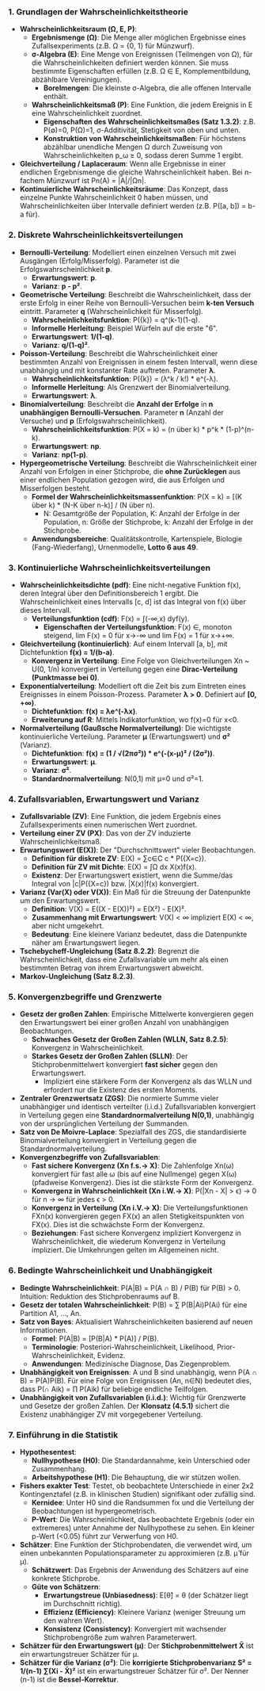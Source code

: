 ### 1. Grundlagen der Wahrscheinlichkeitstheorie

- **Wahrscheinlichkeitsraum (Ω, E, P)**:
    - **Ergebnismenge (Ω)**: Die Menge aller möglichen Ergebnisse eines Zufallsexperiments (z.B. Ω = {0, 1} für Münzwurf).
    - **σ-Algebra (E)**: Eine Menge von Ereignissen (Teilmengen von Ω), für die Wahrscheinlichkeiten definiert werden können. Sie muss bestimmte Eigenschaften erfüllen (z.B. Ω ∈ E, Komplementbildung, abzählbare Vereinigungen).
        - **Borelmengen**: Die kleinste σ-Algebra, die alle offenen Intervalle enthält.
    - **Wahrscheinlichkeitsmaß (P)**: Eine Funktion, die jedem Ereignis in E eine Wahrscheinlichkeit zuordnet.
        - **Eigenschaften des Wahrscheinlichkeitsmaßes (Satz 1.3.2)**: z.B. P(∅)=0, P(Ω)=1, σ-Additivität, Stetigkeit von oben und unten.
        - **Konstruktion von Wahrscheinlichkeitsmaßen**: Für höchstens abzählbar unendliche Mengen Ω durch Zuweisung von Wahrscheinlichkeiten p_ω ≥ 0, sodass deren Summe 1 ergibt.
- **Gleichverteilung / Laplaceraum**: Wenn alle Ergebnisse in einer endlichen Ergebnismenge die gleiche Wahrscheinlichkeit haben. Bei n-fachem Münzwurf ist Pn(A) = |A|/|Ωn|.
- **Kontinuierliche Wahrscheinlichkeitsräume**: Das Konzept, dass einzelne Punkte Wahrscheinlichkeit 0 haben müssen, und Wahrscheinlichkeiten über Intervalle definiert werden (z.B. P([a, b]) = b-a für).

### 2. Diskrete Wahrscheinlichkeitsverteilungen

- **Bernoulli-Verteilung**: Modelliert einen einzelnen Versuch mit zwei Ausgängen (Erfolg/Misserfolg). Parameter ist die Erfolgswahrscheinlichkeit **p**.
    - **Erwartungswert**: **p**.
    - **Varianz**: **p - p²**.
- **Geometrische Verteilung**: Beschreibt die Wahrscheinlichkeit, dass der erste Erfolg in einer Reihe von Bernoulli-Versuchen beim **k-ten Versuch** eintritt. Parameter **q** (Wahrscheinlichkeit für Misserfolg).
    - **Wahrscheinlichkeitsfunktion**: P({k}) = q^(k-1)(1-q).
    - **Informelle Herleitung**: Beispiel Würfeln auf die erste "6".
    - **Erwartungswert**: **1/(1-q)**.
    - **Varianz**: **q/(1-q)²**.
- **Poisson-Verteilung**: Beschreibt die Wahrscheinlichkeit einer bestimmten Anzahl von Ereignissen in einem festen Intervall, wenn diese unabhängig und mit konstanter Rate auftreten. Parameter **λ**.
    - **Wahrscheinlichkeitsfunktion**: P({k}) = (λ^k / k!) * e^(-λ).
    - **Informelle Herleitung**: Als Grenzwert der Binomialverteilung.
    - **Erwartungswert**: **λ**.
- **Binomialverteilung**: Beschreibt die **Anzahl der Erfolge** in **n unabhängigen Bernoulli-Versuchen**. Parameter **n** (Anzahl der Versuche) und **p** (Erfolgswahrscheinlichkeit).
    - **Wahrscheinlichkeitsfunktion**: P(X = k) = (n über k) * p^k * (1-p)^(n-k).
    - **Erwartungswert**: **np**.
    - **Varianz**: **np(1-p)**.
- **Hypergeometrische Verteilung**: Beschreibt die Wahrscheinlichkeit einer Anzahl von Erfolgen in einer Stichprobe, die **ohne Zurücklegen** aus einer endlichen Population gezogen wird, die aus Erfolgen und Misserfolgen besteht.
    - **Formel der Wahrscheinlichkeitsmassenfunktion**: P(X = k) = [(K über k) * (N-K über n-k)] / (N über n).
        - N: Gesamtgröße der Population, K: Anzahl der Erfolge in der Population, n: Größe der Stichprobe, k: Anzahl der Erfolge in der Stichprobe.
    - **Anwendungsbereiche**: Qualitätskontrolle, Kartenspiele, Biologie (Fang-Wiederfang), Urnenmodelle, **Lotto 6 aus 49**.

### 3. Kontinuierliche Wahrscheinlichkeitsverteilungen

- **Wahrscheinlichkeitsdichte (pdf)**: Eine nicht-negative Funktion f(x), deren Integral über den Definitionsbereich 1 ergibt. Die Wahrscheinlichkeit eines Intervalls [c, d] ist das Integral von f(x) über dieses Intervall.
    - **Verteilungsfunktion (cdf)**: F(x) = ∫(-∞,x) dyf(y).
        - **Eigenschaften der Verteilungsfunktion**: F(x) ∈, monoton steigend, lim F(x) = 0 für x→-∞ und lim F(x) = 1 für x→+∞.
- **Gleichverteilung (kontinuierlich)**: Auf einem Intervall [a, b], mit Dichtefunktion **f(x) = 1/(b-a)**.
    - **Konvergenz in Verteilung**: Eine Folge von Gleichverteilungen Xn ~ U(0, 1/n) konvergiert in Verteilung gegen eine **Dirac-Verteilung (Punktmasse bei 0)**.
- **Exponentialverteilung**: Modelliert oft die Zeit bis zum Eintreten eines Ereignisses in einem Poisson-Prozess. Parameter **λ > 0**. Definiert auf **[0, +∞)**.
    - **Dichtefunktion**: **f(x) = λe^(-λx)**.
    - **Erweiterung auf R**: Mittels Indikatorfunktion, wo f(x)=0 für x<0.
- **Normalverteilung (Gaußsche Normalverteilung)**: Die wichtigste kontinuierliche Verteilung. Parameter **µ** (Erwartungswert) und **σ²** (Varianz).
    - **Dichtefunktion**: **f(x) = (1 / √(2πσ²)) * e^(-(x-µ)² / (2σ²))**.
    - **Erwartungswert**: **µ**.
    - **Varianz**: **σ²**.
    - **Standardnormalverteilung**: N(0,1) mit µ=0 und σ²=1.

### 4. Zufallsvariablen, Erwartungswert und Varianz

- **Zufallsvariable (ZV)**: Eine Funktion, die jedem Ergebnis eines Zufallsexperiments einen numerischen Wert zuordnet.
- **Verteilung einer ZV (PX)**: Das von der ZV induzierte Wahrscheinlichkeitsmaß.
- **Erwartungswert (E(X))**: Der "Durchschnittswert" vieler Beobachtungen.
    - **Definition für diskrete ZV**: E(X) = ∑c∈C c * P({X=c}).
    - **Definition für ZV mit Dichte**: E(X) = ∫Ω dx X(x)f(x).
    - **Existenz**: Der Erwartungswert existiert, wenn die Summe/das Integral von |c|P({X=c}) bzw. |X(x)|f(x) konvergiert.
- **Varianz (Var(X) oder V(X))**: Ein Maß für die Streuung der Datenpunkte um den Erwartungswert.
    - **Definition**: V(X) = E((X - E(X))²) = E(X²) - E(X)².
    - **Zusammenhang mit Erwartungswert**: V(X) < ∞ impliziert E(X) < ∞, aber nicht umgekehrt.
    - **Bedeutung**: Eine kleinere Varianz bedeutet, dass die Datenpunkte näher am Erwartungswert liegen.
- **Tschebycheff-Ungleichung (Satz 8.2.2)**: Begrenzt die Wahrscheinlichkeit, dass eine Zufallsvariable um mehr als einen bestimmten Betrag von ihrem Erwartungswert abweicht.
- **Markov-Ungleichung (Satz 8.2.3)**.

### 5. Konvergenzbegriffe und Grenzwerte

- **Gesetz der großen Zahlen**: Empirische Mittelwerte konvergieren gegen den Erwartungswert bei einer großen Anzahl von unabhängigen Beobachtungen.
    - **Schwaches Gesetz der Großen Zahlen (WLLN, Satz 8.2.5)**: Konvergenz in Wahrscheinlichkeit.
    - **Starkes Gesetz der Großen Zahlen (SLLN)**: Der Stichprobenmittelwert konvergiert **fast sicher** gegen den Erwartungswert.
        - Impliziert eine stärkere Form der Konvergenz als das WLLN und erfordert nur die Existenz des ersten Moments.
- **Zentraler Grenzwertsatz (ZGS)**: Die normierte Summe vieler unabhängiger und identisch verteilter (i.i.d.) Zufallsvariablen konvergiert in Verteilung gegen eine **Standardnormalverteilung N(0,1)**, unabhängig von der ursprünglichen Verteilung der Summanden.
- **Satz von De Moivre-Laplace**: Spezialfall des ZGS, die standardisierte Binomialverteilung konvergiert in Verteilung gegen die Standardnormalverteilung.
- **Konvergenzbegriffe von Zufallsvariablen**:
    - **Fast sichere Konvergenz (Xn f.s.→ X)**: Die Zahlenfolge Xn(ω) konvergiert für fast alle ω (bis auf eine Nullmenge) gegen X(ω) (pfadweise Konvergenz). Dies ist die stärkste Form der Konvergenz.
    - **Konvergenz in Wahrscheinlichkeit (Xn i.W.→ X)**: P(|Xn - X| > ϵ) → 0 für n → ∞ für jedes ϵ > 0.
    - **Konvergenz in Verteilung (Xn i.V.→ X)**: Die Verteilungsfunktionen FXn(x) konvergieren gegen FX(x) an allen Stetigkeitspunkten von FX(x). Dies ist die schwächste Form der Konvergenz.
    - **Beziehungen**: Fast sichere Konvergenz impliziert Konvergenz in Wahrscheinlichkeit, die wiederum Konvergenz in Verteilung impliziert. Die Umkehrungen gelten im Allgemeinen nicht.

### 6. Bedingte Wahrscheinlichkeit und Unabhängigkeit

- **Bedingte Wahrscheinlichkeit**: P(A|B) = P(A ∩ B) / P(B) für P(B) > 0. Intuition: Reduktion des Stichprobenraums auf B.
- **Gesetz der totalen Wahrscheinlichkeit**: P(B) = ∑ P(B|Ai)P(Ai) für eine Partition A1, ..., An.
- **Satz von Bayes**: Aktualisiert Wahrscheinlichkeiten basierend auf neuen Informationen.
    - **Formel**: P(A|B) = [P(B|A) * P(A)] / P(B).
    - **Terminologie**: Posteriori-Wahrscheinlichkeit, Likelihood, Prior-Wahrscheinlichkeit, Evidenz.
    - **Anwendungen**: Medizinische Diagnose, Das Ziegenproblem.
- **Unabhängigkeit von Ereignissen**: A und B sind unabhängig, wenn P(A ∩ B) = P(A)P(B). Für eine Folge von Ereignissen (An, n∈N) bedeutet dies, dass P(∩ Aik) = ∏ P(Aik) für beliebige endliche Teilfolgen.
- **Unabhängigkeit von Zufallsvariablen (i.i.d.)**: Wichtig für Grenzwerte und Gesetze der großen Zahlen. Der **Klonsatz (4.5.1)** sichert die Existenz unabhängiger ZV mit vorgegebener Verteilung.

### 7. Einführung in die Statistik

- **Hypothesentest**:
    - **Nullhypothese (H0)**: Die Standardannahme, kein Unterschied oder Zusammenhang.
    - **Arbeitshypothese (H1)**: Die Behauptung, die wir stützen wollen.
- **Fishers exakter Test**: Testet, ob beobachtete Unterschiede in einer 2x2 Kontingenztafel (z.B. in klinischen Studien) signifikant oder zufällig sind.
    - **Kernidee**: Unter H0 sind die Randsummen fix und die Verteilung der Beobachtungen ist hypergeometrisch.
    - **P-Wert**: Die Wahrscheinlichkeit, das beobachtete Ergebnis (oder ein extremeres) unter Annahme der Nullhypothese zu sehen. Ein kleiner p-Wert (<0.05) führt zur Verwerfung von H0.
- **Schätzer**: Eine Funktion der Stichprobendaten, die verwendet wird, um einen unbekannten Populationsparameter zu approximieren (z.B. µ̂ für µ).
    - **Schätzwert**: Das Ergebnis der Anwendung des Schätzers auf eine konkrete Stichprobe.
    - **Güte von Schätzern**:
        - **Erwartungstreue (Unbiasedness)**: E[θ̂] = θ (der Schätzer liegt im Durchschnitt richtig).
        - **Effizienz (Efficiency)**: Kleinere Varianz (weniger Streuung um den wahren Wert).
        - **Konsistenz (Consistency)**: Konvergiert mit wachsender Stichprobengröße zum wahren Parameterwert.
- **Schätzer für den Erwartungswert (µ)**: Der **Stichprobenmittelwert X̄** ist ein erwartungstreuer Schätzer für µ.
- **Schätzer für die Varianz (σ²)**: Die **korrigierte Stichprobenvarianz S² = 1/(n-1) ∑(Xi - X̄)²** ist ein erwartungstreuer Schätzer für σ². Der Nenner (n-1) ist die **Bessel-Korrektur**.